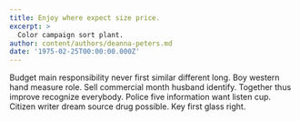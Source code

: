 ```yaml
---
title: Enjoy where expect size price.
excerpt: >
  Color campaign sort plant.
author: content/authors/deanna-peters.md
date: '1975-02-25T00:00:00.000Z'
---
```

Budget main responsibility never first similar different long. Boy western hand measure role. Sell commercial month husband identify. Together thus improve recognize everybody. Police five information want listen cup. Citizen writer dream source drug possible. Key first glass right.